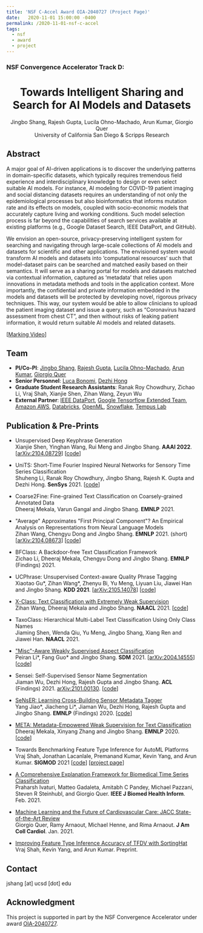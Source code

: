 ```yaml
---
title: 'NSF C-Accel Award OIA-2040727 (Project Page)'
date:   2020-11-01 15:00:00 -0400
permalink: /2020-11-01-nsf-c-accel
tags:
  - nsf
  - award
  - project
---
```


### NSF Convergence Accelerator Track D:
<center>
<h1>
Towards Intelligent Sharing and Search for AI Models and Datasets
</h1>
Jingbo Shang, Rajesh Gupta, Lucila Ohno-Machado, Arun Kumar, Giorgio Quer<br/>
University of California San Diego & Scripps Research<br/>
</center>

## Abstract

A major goal of AI-driven applications is to discover the underlying patterns in domain-specific datasets, which typically requires tremendous field experience and interdisciplinary knowledge to design or even select suitable AI models. For instance, AI modeling for COVID-19 patient imaging and social distancing datasets requires an understanding of not only the epidemiological processes but also bioinformatics that informs mutation rate and its effects on models, coupled with socio-economic models that accurately capture living and working conditions. Such model selection process is far beyond the capabilities of search services available at existing platforms (e.g., Google Dataset Search, IEEE DataPort, and GitHub).

We envision an open-source, privacy-preserving intelligent system for searching and navigating through large-scale collections of AI models and datasets for scientific and other applications. The envisioned system would transform AI models and datasets into ‘computational resources’ such that model-dataset pairs can be searched and matched easily based on their semantics. It will serve as a sharing portal for models and datasets matched via contextual information, captured as ‘metadata’ that relies upon innovations in metadata methods and tools in the application context. More importantly, the confidential and private information embedded in the models and datasets will be protected by developing novel, rigorous privacy techniques. This way, our system would be able to allow clinicians to upload the patient imaging dataset and issue a query, such as “Coronavirus hazard assessment from chest CT”, and then without risks of leaking patient information, it would return suitable AI models and related datasets.

[[Marking Video](https://youtu.be/-yG2ov24ikE)]

## Team

- **PI/Co-PI**: [Jingbo Shang](http://shangjingbo1226.github.io/), [Rajesh Gupta](http://mesl.ucsd.edu/gupta/), [Lucila Ohno-Machado](https://medschool.ucsd.edu/som/dbmi/people/faculty/Pages/lucila-ohno-machado.aspx), [Arun Kumar](http://cseweb.ucsd.edu/~arunkk/), [Giorgio Quer](https://www.scripps.edu/science-and-medicine/translational-institute/about/people/giorgio-quer/)
- **Senior Personnel**: [Luca Bonomi](https://medschool.ucsd.edu/som/dbmi/people/fellows/Pages/Luca-Bonomi,-PhD.aspx), [Dezhi Hong](https://cseweb.ucsd.edu/~dehong/)
- **Graduate Student Research Assistants**: Ranak Roy Chowdhury, Zichao Li, Vraj Shah, Xianjie Shen, Zihan Wang, Zeyun Wu
- **External Partner**: [IEEE DataPort](https://ieee-dataport.org/), [Google Tensorflow Extended Team](https://www.tensorflow.org/tfx), [Amazon AWS](https://aws.amazon.com/), [Databricks](https://databricks.com/), [OpenML](https://www.openml.org/), [Snowflake](https://www.snowflake.com/), [Tempus Lab](https://www.tempus.com/)

## Publication & Pre-Prints

* Unsupervised Deep Keyphrase Generation <br/>
Xianjie Shen, Yinghan Wang, Rui Meng and Jingbo Shang. **AAAI 2022**. [[arXiv:2104.08729](https://arxiv.org/abs/2104.08729)] [[code](https://github.com/Jayshen0/Unsupervised-Deep-Keyphrase-Generation)]

* UniTS: Short-Time Fourier Inspired Neural Networks for Sensory Time Series Classification <br/>
Shuheng Li, Ranak Roy Chowdhury, Jingbo Shang, Rajesh K. Gupta and Dezhi Hong. **SenSys** 2021. [[code](https://github.com/Shuheng-Li/UniTS-Sensory-Time-Series-Classification)]

* Coarse2Fine: Fine-grained Text Classification on Coarsely-grained Annotated Data <br/>
Dheeraj Mekala, Varun Gangal and Jingbo Shang. **EMNLP** 2021. 

* "Average" Approximates "First Principal Component"? An Empirical Analysis on Representations from Neural Language Models <br/>
Zihan Wang, Chengyu Dong and Jingbo Shang. **EMNLP** 2021. (short) [[arXiv:2104.08673](https://arxiv.org/abs/2104.08673)] [[code](https://github.com/ZihanWangKi/AverageApproxFirstPC)]

* BFClass: A Backdoor-free Text Classification Framework <br/>
Zichao Li, Dheeraj Mekala, Chengyu Dong and Jingbo Shang. **EMNLP** (Findings) 2021. 

* UCPhrase: Unsupervised Context-aware Quality Phrase Tagging <br/>
Xiaotao Gu\*, Zihan Wang\*, Zhenyu Bi, Yu Meng, Liyuan Liu, Jiawei Han and Jingbo Shang. **KDD 2021**. [[arXiv:2105.14078](https://arxiv.org/abs/2105.14078)] [[code](https://github.com/xgeric/UCPhrase-exp)]

* [X-Class: Text Classification with Extremely Weak Supervision](https://arxiv.org/abs/2010.12794) <br/>
Zihan Wang, Dheeraj Mekala and Jingbo Shang. **NAACL** 2021. [[code](https://github.com/ZihanWangKi/XClass)]

* TaxoClass: Hierarchical Multi-Label Text Classification Using Only Class Names <br/>
Jiaming Shen, Wenda Qiu, Yu Meng, Jingbo Shang, Xiang Ren and Jiawei Han. **NAACL** 2021.

* ["Misc"-Aware Weakly Supervised Aspect Classification](https://epubs.siam.org/doi/pdf/10.1137/1.9781611976700.53) <br/>
Peiran Li\*, Fang Guo\* and Jingbo Shang. **SDM** 2021. [[arXiv:2004.14555](https://arxiv.org/abs/2004.14555)] [[code](https://github.com/peiranli/ARYA)]

* Sensei: Self-Supervised Sensor Name Segmentation <br/>
Jiaman Wu, Dezhi Hong, Rajesh Gupta and Jingbo Shang. **ACL** (Findings) 2021. [arXiv:2101.00130](https://arxiv.org/abs/2101.00130). [[code](https://github.com/work4cs/sensei)]

* [SeNsER: Learning Cross-Building Sensor Metadata Tagger](https://www.dropbox.com/s/tsmu1h9fk90hgg6/%5BEMNLP%2720%20Findings%5DSeNsER-%20Learning%20Cross-Building%20Sensor%20Metadata%20Tagger.pdf?dl=1) <br/>
Yang Jiao\*, Jiacheng Li\*, Jiaman Wu, Dezhi Hong, Rajesh Gupta and Jingbo Shang. **EMNLP** (Findings) 2020. [[code](https://github.com/JiachengLi1995/SeNsER)]

* [META: Metadata-Empowered Weak Supervision for Text Classification](https://www.dropbox.com/s/95mtglly9bydj5i/%5BEMNLP%2720%5DMETA-%20Metadata-Empowered%20Weak%20Supervision%20for%20Text%20Classification.pdf?dl=1) <br/>
Dheeraj Mekala, Xinyang Zhang and Jingbo Shang. **EMNLP** 2020. [[code](https://github.com/dheeraj7596/META)]

* Towards Benchmarking Feature Type Inference for AutoML Platforms<br/>
Vraj Shah, Jonathan Lacanlale, Premanand Kumar, Kevin Yang, and Arun Kumar. **SIGMOD** 2021 [[code](https://github.com/mltypebench/MLFeatureTypeInference)] [[project page](https://adalabucsd.github.io/sortinghat.html)]

* [A Comprehensive Explanation Framework for Biomedical Time Series Classification](https://pubmed.ncbi.nlm.nih.gov/33617456/)<br/>
Praharsh Ivaturi, Matteo Gadaleta, Amitabh C Pandey, Michael Pazzani, Steven R Steinhubl, and Giorgio Quer. **IEEE J Biomed Health Inform**. Feb. 2021.

* [Machine Learning and the Future of Cardiovascular Care: JACC State-of-the-Art Review](https://pubmed.ncbi.nlm.nih.gov/33478654/)<br/>
Giorgio Quer, Ramy Arnaout, Michael Henne, and Rima Arnaout. **J Am Coll Cardiol**. Jan. 2021.

* [Improving Feature Type Inference Accuracy of TFDV with SortingHat](https://adalabucsd.github.io/papers/TR_2020_TFDV.pdf)<br/>
Vraj Shah, Kevin Yang, and Arun Kumar. Preprint.


## Contact

jshang [at] ucsd [dot] edu


## Acknowledgment

This project is supported in part by the NSF Convergence Accelerator under award [OIA-2040727](https://app.dimensions.ai/details/grant/grant.9399212).